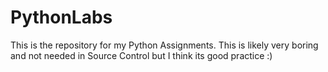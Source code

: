 # PythonLabs
This is the repository for my Python Assignments. This is likely very boring and not needed in Source Control but I think its good practice :)

